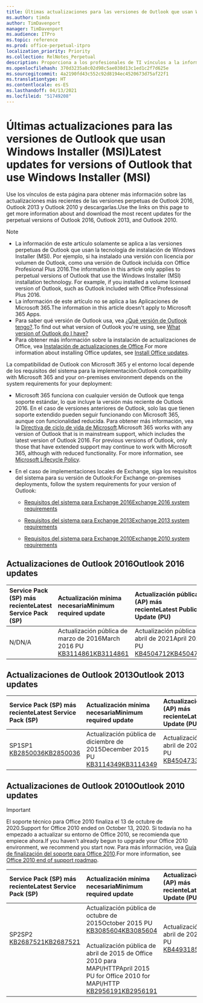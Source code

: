 ```yaml
---
title: Últimas actualizaciones para las versiones de Outlook que usan Windows Installer (MSI)
ms.author: timda
author: TimDavenport
manager: TimDavenport
ms.audience: ITPro
ms.topic: reference
ms.prod: office-perpetual-itpro
localization_priority: Priority
ms.collection: RelNotes_Perpetual
description: Proporciona a los profesionales de TI vínculos a la información de las últimas actualizaciones de las versiones perpetuas de Outlook 2016, Outlook 2013 y Outlook 2010.
ms.openlocfilehash: 370d3235a8c02d98c5ae038d13c1ed1c2f7d625e
ms.sourcegitcommit: 4a2190fd43c552c92d8194ec4520673d75af22f1
ms.translationtype: HT
ms.contentlocale: es-ES
ms.lasthandoff: 04/13/2021
ms.locfileid: "51749208"
---
```

# <a name="latest-updates-for-versions-of-outlook-that-use-windows-installer-msi"></a><span data-ttu-id="77287-103">Últimas actualizaciones para las versiones de Outlook que usan Windows Installer (MSI)</span><span class="sxs-lookup"><span data-stu-id="77287-103">Latest updates for versions of Outlook that use Windows Installer (MSI)</span></span>

<span data-ttu-id="77287-104">Use los vínculos de esta página para obtener más información sobre las actualizaciones más recientes de las versiones perpetuas de Outlook 2016, Outlook 2013 y Outlook 2010 y descargarlas.</span><span class="sxs-lookup"><span data-stu-id="77287-104">Use the links on this page to get more information about and download the most recent updates for the perpetual versions of Outlook 2016, Outlook 2013, and Outlook 2010.</span></span>
  
> [!NOTE]
> - <span data-ttu-id="77287-p101">La información de este artículo solamente se aplica a las versiones perpetuas de Outlook que usan la tecnología de instalación de Windows Installer (MSI). Por ejemplo, si ha instalado una versión con licencia por volumen de Outlook, como una versión de Outlook incluida con Office Profesional Plus 2016.</span><span class="sxs-lookup"><span data-stu-id="77287-p101">The information in this article only applies to perpetual versions of Outlook that use the Windows Installer (MSI) installation technology. For example, if you installed a volume licensed version of Outlook, such as Outlook included with Office Professional Plus 2016.</span></span>
> - <span data-ttu-id="77287-107">La información de este artículo no se aplica a las Aplicaciones de Microsoft 365.</span><span class="sxs-lookup"><span data-stu-id="77287-107">The information in this article doesn't apply to Microsoft 365 Apps.</span></span>
> - <span data-ttu-id="77287-108">Para saber qué versión de Outlook usa, vea [¿Qué versión de Outlook tengo?](https://support.office.com/article/b3a9568c-edb5-42b9-9825-d48d82b2257c).</span><span class="sxs-lookup"><span data-stu-id="77287-108">To find out what version of Outlook you're using, see [What version of Outlook do I have?](https://support.office.com/article/b3a9568c-edb5-42b9-9825-d48d82b2257c)</span></span>
> - <span data-ttu-id="77287-109">Para obtener más información sobre la instalación de actualizaciones de Office, vea [Instalación de actualizaciones de Office](https://support.office.com/article/2ab296f3-7f03-43a2-8e50-46de917611c5).</span><span class="sxs-lookup"><span data-stu-id="77287-109">For more information about installing Office updates, see [Install Office updates](https://support.office.com/article/2ab296f3-7f03-43a2-8e50-46de917611c5).</span></span> 
  
<span data-ttu-id="77287-110">La compatibilidad de Outlook con Microsoft 365 y el entorno local depende de los requisitos del sistema para la implementación:</span><span class="sxs-lookup"><span data-stu-id="77287-110">Outlook compatibility with Microsoft 365 and your on-premises environment depends on the system requirements for your deployment:</span></span>
  
- <span data-ttu-id="77287-p102">Microsoft 365 funciona con cualquier versión de Outlook que tenga soporte estándar, lo que incluye la versión más reciente de Outlook 2016. En el caso de versiones anteriores de Outlook, solo las que tienen soporte extendido pueden seguir funcionando con Microsoft 365, aunque con funcionalidad reducida. Para obtener más información, vea la [Directiva de ciclo de vida de Microsoft](https://support.microsoft.com/lifecycle).</span><span class="sxs-lookup"><span data-stu-id="77287-p102">Microsoft 365 works with any version of Outlook that is in mainstream support, which includes the latest version of Outlook 2016. For previous versions of Outlook, only those that have extended support may continue to work with Microsoft 365, although with reduced functionality. For more information, see [Microsoft Lifecycle Policy](https://support.microsoft.com/lifecycle).</span></span>
    
- <span data-ttu-id="77287-114">En el caso de implementaciones locales de Exchange, siga los requisitos del sistema para su versión de Outlook:</span><span class="sxs-lookup"><span data-stu-id="77287-114">For Exchange on-premises deployments, follow the system requirements for your version of Outlook:</span></span>
    
  - [<span data-ttu-id="77287-115">Requisitos del sistema para Exchange 2016</span><span class="sxs-lookup"><span data-stu-id="77287-115">Exchange 2016 system requirements</span></span>](/Exchange/plan-and-deploy/system-requirements)
    
  - [<span data-ttu-id="77287-116">Requisitos del sistema para Exchange 2013</span><span class="sxs-lookup"><span data-stu-id="77287-116">Exchange 2013 system requirements</span></span>](/exchange/exchange-2013-system-requirements-exchange-2013-help)
    
  - <span data-ttu-id="77287-117">[Requisitos del sistema para Exchange 2010](/previous-versions/office/exchange-server-2010/aa996719(v=exchg.141))</span><span class="sxs-lookup"><span data-stu-id="77287-117">[Exchange 2010 system requirements](/previous-versions/office/exchange-server-2010/aa996719(v=exchg.141))</span></span>

   
## <a name="outlook-2016-updates"></a><span data-ttu-id="77287-118">Actualizaciones de Outlook 2016</span><span class="sxs-lookup"><span data-stu-id="77287-118">Outlook 2016 updates</span></span>

|<span data-ttu-id="77287-119">**Service Pack (SP) más reciente**</span><span class="sxs-lookup"><span data-stu-id="77287-119">**Latest Service Pack (SP)**</span></span>|<span data-ttu-id="77287-120">**Actualización mínima necesaria**</span><span class="sxs-lookup"><span data-stu-id="77287-120">**Minimum required update**</span></span>|<span data-ttu-id="77287-121">**Actualización pública (AP) más reciente**</span><span class="sxs-lookup"><span data-stu-id="77287-121">**Latest Public Update (PU)**</span></span>|
|:-----|:-----|:-----|
|<span data-ttu-id="77287-122">N/D</span><span class="sxs-lookup"><span data-stu-id="77287-122">N/A</span></span>  <br/> |<span data-ttu-id="77287-123">Actualización pública de marzo de 2016</span><span class="sxs-lookup"><span data-stu-id="77287-123">March 2016 PU</span></span> <br/>[<span data-ttu-id="77287-124">KB3114861</span><span class="sxs-lookup"><span data-stu-id="77287-124">KB3114861</span></span>](https://support.microsoft.com/help/3114861) <br/> |<span data-ttu-id="77287-125">Actualización pública de abril de 2021</span><span class="sxs-lookup"><span data-stu-id="77287-125">April 2021 PU</span></span> <br/>[<span data-ttu-id="77287-126">KB4504712</span><span class="sxs-lookup"><span data-stu-id="77287-126">KB4504712</span></span>](https://support.microsoft.com/help/4504712) 

## <a name="outlook-2013-updates"></a><span data-ttu-id="77287-127">Actualizaciones de Outlook 2013</span><span class="sxs-lookup"><span data-stu-id="77287-127">Outlook 2013 updates</span></span>

|<span data-ttu-id="77287-128">**Service Pack (SP) más reciente**</span><span class="sxs-lookup"><span data-stu-id="77287-128">**Latest Service Pack (SP)**</span></span>|<span data-ttu-id="77287-129">**Actualización mínima necesaria**</span><span class="sxs-lookup"><span data-stu-id="77287-129">**Minimum required update**</span></span>|<span data-ttu-id="77287-130">**Actualización pública (AP) más reciente**</span><span class="sxs-lookup"><span data-stu-id="77287-130">**Latest Public Update (PU)**</span></span>|
|:-----|:-----|:-----|
|<span data-ttu-id="77287-131">SP1</span><span class="sxs-lookup"><span data-stu-id="77287-131">SP1</span></span>  <br/>[<span data-ttu-id="77287-132">KB2850036</span><span class="sxs-lookup"><span data-stu-id="77287-132">KB2850036</span></span>](https://go.microsoft.com/fwlink/p/?LinkId=512538) <br/> |<span data-ttu-id="77287-133">Actualización pública de diciembre de 2015</span><span class="sxs-lookup"><span data-stu-id="77287-133">December 2015 PU</span></span> <br/>[<span data-ttu-id="77287-134">KB3114349</span><span class="sxs-lookup"><span data-stu-id="77287-134">KB3114349</span></span>](https://support.microsoft.com/kb/3114349) <br/> |<span data-ttu-id="77287-135">Actualización pública de abril de 2021</span><span class="sxs-lookup"><span data-stu-id="77287-135">April 2021 PU</span></span> <br/>[<span data-ttu-id="77287-136">KB4504733</span><span class="sxs-lookup"><span data-stu-id="77287-136">KB4504733</span></span>](https://support.microsoft.com/help/4504733)  |
   
## <a name="outlook-2010-updates"></a><span data-ttu-id="77287-137">Actualizaciones de Outlook 2010</span><span class="sxs-lookup"><span data-stu-id="77287-137">Outlook 2010 updates</span></span>
> [!IMPORTANT]
> <span data-ttu-id="77287-138">El soporte técnico para Office 2010 finaliza el 13 de octubre de 2020.</span><span class="sxs-lookup"><span data-stu-id="77287-138">Support for Office 2010 ended on October 13, 2020.</span></span> <span data-ttu-id="77287-139">Si todavía no ha empezado a actualizar su entorno de Office 2010, se recomienda que empiece ahora.</span><span class="sxs-lookup"><span data-stu-id="77287-139">If you haven't already begun to upgrade your Office 2010 environment, we recommend you start now.</span></span> <span data-ttu-id="77287-140">Para más información, vea [Guía de finalización del soporte para Office 2010](/DeployOffice/office-2010-end-support-roadmap).</span><span class="sxs-lookup"><span data-stu-id="77287-140">For more information, see [Office 2010 end of support roadmap](/DeployOffice/office-2010-end-support-roadmap).</span></span>

|<span data-ttu-id="77287-141">**Service Pack (SP) más reciente**</span><span class="sxs-lookup"><span data-stu-id="77287-141">**Latest Service Pack (SP)**</span></span>|<span data-ttu-id="77287-142">**Actualización mínima necesaria**</span><span class="sxs-lookup"><span data-stu-id="77287-142">**Minimum required update**</span></span>|<span data-ttu-id="77287-143">**Actualización pública (AP) más reciente**</span><span class="sxs-lookup"><span data-stu-id="77287-143">**Latest Public Update (PU)**</span></span>|
|:-----|:-----|:-----|
|<span data-ttu-id="77287-144">SP2</span><span class="sxs-lookup"><span data-stu-id="77287-144">SP2</span></span> <br/>[<span data-ttu-id="77287-145">KB2687521</span><span class="sxs-lookup"><span data-stu-id="77287-145">KB2687521</span></span>](https://go.microsoft.com/fwlink/p/?LinkId=512542) <br><br><br><br/> |<span data-ttu-id="77287-146">Actualización pública de octubre de 2015</span><span class="sxs-lookup"><span data-stu-id="77287-146">October 2015 PU</span></span> <br/> [<span data-ttu-id="77287-147">KB3085604</span><span class="sxs-lookup"><span data-stu-id="77287-147">KB3085604</span></span>](https://support.microsoft.com/kb/3085604) <br/><br/>  <span data-ttu-id="77287-148">Actualización pública de abril de 2015 de Office 2010 para MAPI/HTTP</span><span class="sxs-lookup"><span data-stu-id="77287-148">April 2015 PU for Office 2010 for MAPI/HTTP</span></span> <br/> [<span data-ttu-id="77287-149">KB2956191</span><span class="sxs-lookup"><span data-stu-id="77287-149">KB2956191</span></span>](https://support.microsoft.com/help/2956191/april-14-2015-update-for-office-2010-kb2956191) <br/> |<span data-ttu-id="77287-150">Actualización pública de abril de 2021</span><span class="sxs-lookup"><span data-stu-id="77287-150">April 2021 PU</span></span> <br/>[<span data-ttu-id="77287-151">KB4493185</span><span class="sxs-lookup"><span data-stu-id="77287-151">KB4493185</span></span>](https://support.microsoft.com/help/4493185) <br><br><br><br/>|
